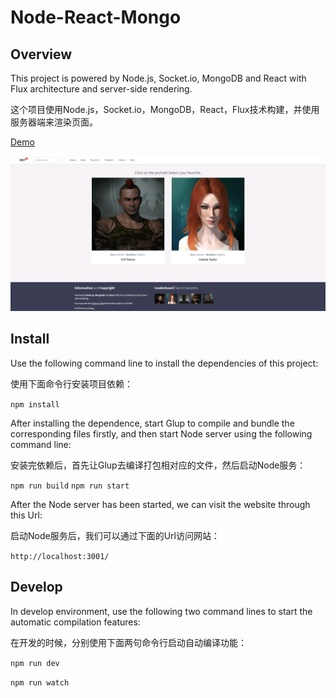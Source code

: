 # Node-React-Mongo

## Overview
This project is powered by Node.js, Socket.io, MongoDB and React with Flux architecture and server-side rendering.

这个项目使用Node.js，Socket.io，MongoDB，React，Flux技术构建，并使用服务器端来渲染页面。

[Demo](https://huangxubo23-node-react.herokuapp.com/)

![Node-React-Mongo](https://github.com/huangxubo23/Node-React-Mongo/blob/master/Screenshot.png)

## Install
Use the following command line to install the dependencies of this project:

使用下面命令行安装项目依赖：

`npm install`

After installing the dependence, start Glup to compile and bundle the corresponding files firstly, and then start Node server using the following command line:

安装完依赖后，首先让Glup去编译打包相对应的文件，然后启动Node服务：

`npm run build`
`npm run start`

After the Node server has been started, we can visit the website through this Url:

启动Node服务后，我们可以通过下面的Url访问网站：

`http://localhost:3001/`

## Develop
In develop environment, use the following two command lines to start the automatic compilation features:

在开发的时候，分别使用下面两句命令行启动自动编译功能：

`npm run dev`

`npm run watch`
